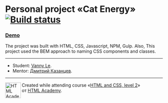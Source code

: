 # Personal project «Cat Energy» [![Build status][travis-image]][travis-url]

### [Demo](https://vannyle.github.io/cat-energy/)

The project was built with HTML, CSS, Javascript, NPM, Gulp. Also, This project used the BEM approach to naming CSS components and classes.

--- 
* Student: [Vanny Le](https://up.htmlacademy.ru/adaptive/19/user/1163991).
* Mentor: [Дмитрий Казанцев](https://htmlacademy.ru/profile/id24186).
---

<a href="https://htmlacademy.ru/intensive/adaptive"><img align="left" width="50" height="50" alt="HTML Academy" src="https://up.htmlacademy.ru/static/img/intensive/adaptive/logo-for-github-2.png"></a>

Created while attending course «[HTML and CSS, level 2](https://htmlacademy.ru/intensive/adaptive)» от [HTML Academy](https://htmlacademy.ru).

[travis-image]: https://travis-ci.com/htmlacademy-adaptive/1163991-cat-energy-19.svg?branch=master
[travis-url]: https://travis-ci.com/htmlacademy-adaptive/1163991-cat-energy-19
[dependency-image]: https://david-dm.org/htmlacademy-adaptive/1163991-cat-energy-19/dev-status.svg?style=flat-square
[dependency-url]: https://david-dm.org/htmlacademy-adaptive/1163991-cat-energy-19?type=dev
